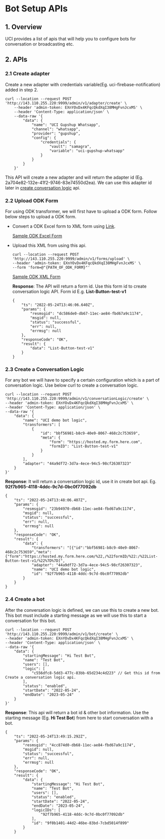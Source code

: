 # Bot Setup APIs

## 1. Overview

UCI provides a list of apis that will help you to configure bots for conversation or broadcasting etc.&#x20;

## 2. APIs

### 2.1 Create adapter&#x20;

Create a new adapter with credentials variable(Eg. uci-firebase-notification) added in step 2.&#x20;

```
curl --location --request POST 'http://143.110.255.220:9999/admin/v1/adapter/create' \
    --header 'admin-token: EXnYOvDx4KFqcQkdXqI38MHgFvnJcxMS' \
    --header 'Content-Type: application/json' \
    --data-raw '{
        "data": {
            "name": "UCI Gupshup Whatsapp",
            "channel": "whatsapp",
            "provider": "gupshup",
            "config": {
                "credentials": {
                    "vault": "samagra",
                    "variable": "uci-gupshup-whatsapp"
                }
            }
        }
    }'  
```

This API will create a new adapter and will return the adapter id (Eg. 2a704e82-132e-41f2-9746-83e74550d2ea). We can use this adapter id later in [create conversation logic](bot-setup-apis.md#2.3-create-a-conversation-logic) api.

### 2.2 Upload ODK Form

For using ODK transformer, we will first have to upload a ODK form. Follow below steps to upload a ODK form.

*   Convert a ODK Excel form to XML form using [Link](https://getodk.org/xlsform/).

    [Sample ODK Excel Form](https://github.com/samagra-comms/docker-deploy/blob/main/media/List-QRB-Test-Bot.xlsx)
*   Upload this XML from using this api.

    ```
    curl --location --request POST 'http://143.110.255.220:9999/admin/v1/forms/upload' \
    --header 'admin-token: EXnYOvDx4KFqcQkdXqI38MHgFvnJcxMS' \
    --form 'form=@"{PATH_OF_ODK_FORM}"'
    ```

    [Sample ODK XML Form](https://github.com/samagra-comms/docker-deploy/blob/main/List-QRB-Test-Bot.xml)

    **Response**: The API will return a form id. Use this form id to create conversation logic API. Form id E.g. **List-Button-test-v1**

    ```
    {
        "ts": "2022-05-24T13:46:06.640Z",
        "params": {
            "resmsgid": "dc586de0-db67-11ec-ae84-fbd67a9c1174",
            "msgid": null,
            "status": "successful",
            "err": null,
            "errmsg": null
        },
        "responseCode": "OK",
        "result": {
            "data": "List-Button-test-v1"
        }
    }    
    ```

### 2.3 Create a Conversation Logic

For any bot we will have to specify a certain configuration which is a part of conversation logic. Use below curl to create a conversation logic.

```
curl --location --request POST 'http://143.110.255.220:9999/admin/v1/conversationLogic/create' \
--header 'admin-token: EXnYOvDx4KFqcQkdXqI38MHgFvnJcxMS' \
--header 'Content-Type: application/json' \
--data-raw '{
    "data": {
        "name": "UCI demo bot logic",
        "transformers": [
            {
                "id": "bbf56981-b8c9-40e9-8067-468c2c753659",
                "meta": {
                    "form": "https://hosted.my.form.here.com",
                    "formID": "List-Button-test-v1"
                }
            }
        ],
        "adapter": "44a9df72-3d7a-4ece-94c5-98cf26307323"
    }
}'
```

**Response**: It will return a conversation logic id, use it in create bot api. Eg. **92f7b965-4118-4ddc-9c7d-0bc0f77092db**

```
{
    "ts": "2022-05-24T13:48:06.407Z",
    "params": {
        "resmsgid": "23b94970-db68-11ec-ae84-fbd67a9c1174",
        "msgid": null,
        "status": "successful",
        "err": null,
        "errmsg": null
    },
    "responseCode": "OK",
    "result": {
        "data": {
            "transformers": "[{"id":"bbf56981-b8c9-40e9-8067-468c2c753659","meta":{"form":"https://hosted.my.form.here.com/%22,/%22formID/%22:/%22List-Button-test-v1/%22%7D%7D]",
            "adapter": "44a9df72-3d7a-4ece-94c5-98cf26307323",
            "name": "UCI demo bot logic",
            "id": "92f7b965-4118-4ddc-9c7d-0bc0f77092db"
        }
    }
}
```

### 2.4 Create a bot

After the conversation logic is defined, we can use this to create a new bot. This bot must include a starting message as we will use this to start a conversation for this bot.

```
curl --location --request POST 'http://143.110.255.220:9999/admin/v1/bot/create' \
--header 'admin-token: EXnYOvDx4KFqcQkdXqI38MHgFvnJcxMS' \
--header 'Content-Type: application/json' \
--data-raw '{
    "data": {
        "startingMessage": "Hi Test Bot",
        "name": "Test Bot",
        "users": [],
        "logic": [
            "c556dfc8-5dd3-477c-83bb-65d234c4d223" // Get this id from Create a conversation logic api.
        ],
        "status": "enabled",
        "startDate": "2022-05-24",
        "endDate": "2023-05-24"
    }
}'
```

**Response**: This api will return a bot id & other bot information. Use the starting message (Eg. **Hi Test Bot**) from here to start conversation with a bot.

```
{
    "ts": "2022-05-24T13:49:15.292Z",
    "params": {
        "resmsgid": "4cc874d0-db68-11ec-ae84-fbd67a9c1174",
        "msgid": null,
        "status": "successful",
        "err": null,
        "errmsg": null
    },
    "responseCode": "OK",
    "result": {
        "data": {
            "startingMessage": "Hi Test Bot",
            "name": "Test Bot",
            "users": [],
            "status": "enabled",
            "startDate": "2022-05-24",
            "endDate": "2023-05-24",
            "logicIDs": [
                "92f7b965-4118-4ddc-9c7d-0bc0f77092db"
            ],
            "id": "9f0b1401-44d2-46be-83bd-7cbd5014f899"
        }
    }
```
